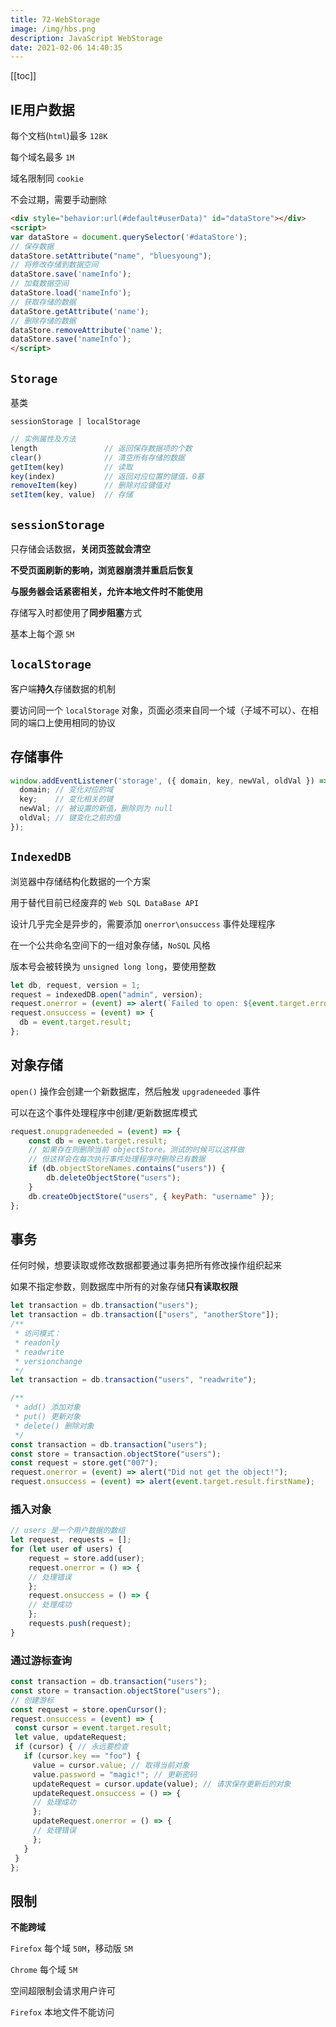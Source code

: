 ```yaml
---
title: 72-WebStorage
image: /img/hbs.png
description: JavaScript WebStorage
date: 2021-02-06 14:40:35
---
```


[[toc]]

## IE用户数据

每个文档(`html`)最多 `128K`

每个域名最多 `1M`

域名限制同 `cookie`

不会过期，需要手动删除

```html
<div style="behavior:url(#default#userData)" id="dataStore"></div>
<script>
var dataStore = document.querySelector('#dataStore');
// 保存数据
dataStore.setAttribute("name", "bluesyoung");
// 将修改存储到数据空间
dataStore.save('nameInfo');
// 加载数据空间
dataStore.load('nameInfo');
// 获取存储的数据
dataStore.getAttribute('name');
// 删除存储的数据
dataStore.removeAttribute('name');
dataStore.save('nameInfo');
</script>
```

## `Storage`

基类

`sessionStorage | localStorage`

```js
// 实例属性及方法
length               // 返回保存数据项的个数
clear()              // 清空所有存储的数据
getItem(key)         // 读取
key(index)           // 返回对应位置的键值，0基
removeItem(key)      // 删除对应键值对
setItem(key, value)  // 存储
```

## `sessionStorage`

只存储会话数据，**关闭页签就会清空**

**不受页面刷新的影响，浏览器崩溃并重启后恢复**

**与服务器会话紧密相关，允许本地文件时不能使用**

存储写入时都使用了**同步阻塞**方式

基本上每个源 `5M`

## `localStorage`

客户端**持久**存储数据的机制

要访问同一个 `localStorage` 对象，页面必须来自同一个域（子域不可以）、在相同的端口上使用相同的协议

## 存储事件

```js
window.addEventListener('storage', ({ domain, key, newVal, oldVal }) => {
  domain; // 变化对应的域
  key;    // 变化相关的键
  newVal; // 被设置的新值，删除则为 null
  oldVal; // 键变化之前的值
});
```

## `IndexedDB`

浏览器中存储结构化数据的一个方案

用于替代目前已经废弃的 `Web SQL DataBase API`

设计几乎完全是异步的，需要添加 `onerror\onsuccess` 事件处理程序

在一个公共命名空间下的一组对象存储，`NoSQL` 风格

版本号会被转换为 `unsigned long long`，要使用整数

```js
let db, request, version = 1;
request = indexedDB.open("admin", version);
request.onerror = (event) => alert(`Failed to open: ${event.target.errorCode}`);
request.onsuccess = (event) => {
  db = event.target.result;
};
```

## 对象存储

`open()` 操作会创建一个新数据库，然后触发 `upgradeneeded` 事件

可以在这个事件处理程序中创建/更新数据库模式

```js
request.onupgradeneeded = (event) => {
	const db = event.target.result;
	// 如果存在则删除当前 objectStore。测试的时候可以这样做
	// 但这样会在每次执行事件处理程序时删除已有数据
	if (db.objectStoreNames.contains("users")) {
		db.deleteObjectStore("users");
	}
	db.createObjectStore("users", { keyPath: "username" });
}; 
```

## 事务

任何时候，想要读取或修改数据都要通过事务把所有修改操作组织起来

如果不指定参数，则数据库中所有的对象存储**只有读取权限**

```js
let transaction = db.transaction("users");
let transaction = db.transaction(["users", "anotherStore"]); 
/**
 * 访问模式：
 * readonly
 * readwrite
 * versionchange
 */
let transaction = db.transaction("users", "readwrite"); 

/**
 * add() 添加对象
 * put() 更新对象
 * delete() 删除对象
 */
const transaction = db.transaction("users");
const store = transaction.objectStore("users");
const request = store.get("007");
request.onerror = (event) => alert("Did not get the object!");
request.onsuccess = (event) => alert(event.target.result.firstName);
```

### 插入对象

```js
// users 是一个用户数据的数组
let request, requests = [];
for (let user of users) {
	request = store.add(user);
	request.onerror = () => {
	// 处理错误
	};
	request.onsuccess = () => {
	// 处理成功
	};
	requests.push(request);
} 
```

### 通过游标查询

```js
const transaction = db.transaction("users");
const store = transaction.objectStore("users");
// 创建游标
const request = store.openCursor();
request.onsuccess = (event) => {
 const cursor = event.target.result;
 let value, updateRequest;
 if (cursor) { // 永远要检查
   if (cursor.key == "foo") {
     value = cursor.value; // 取得当前对象
     value.password = "magic!"; // 更新密码
     updateRequest = cursor.update(value); // 请求保存更新后的对象
     updateRequest.onsuccess = () => {
     // 处理成功
     };
     updateRequest.onerror = () => {
     // 处理错误
     };
   }
 }
}; 
```

## 限制

**不能跨域**

`Firefox` 每个域 `50M`，移动版 `5M`

`Chrome` 每个域 `5M`

空间超限制会请求用户许可

`Firefox` 本地文件不能访问